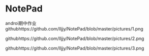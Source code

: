 # NotePad
androi期中作业
githubhttps://github.com/lljjy/NotePad/blob/master/pictures/1.png

githubhttps://github.com/lljjy/NotePad/blob/master/pictures/2.png

githubhttps://github.com/lljjy/NotePad/blob/master/pictures/3.png
